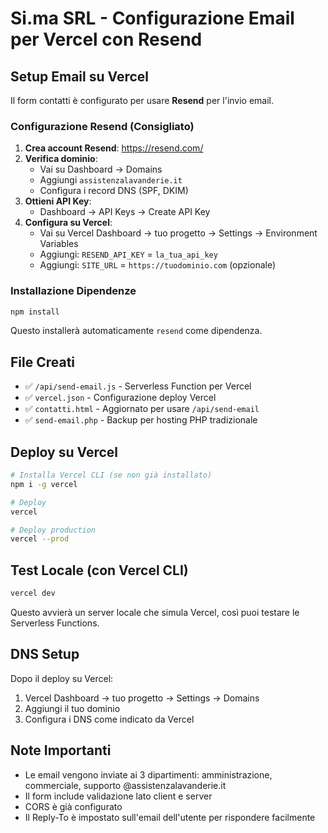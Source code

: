 # Si.ma SRL - Configurazione Email per Vercel con Resend

## Setup Email su Vercel

Il form contatti è configurato per usare **Resend** per l'invio email.

### Configurazione Resend (Consigliato)

1. **Crea account Resend**: https://resend.com/
2. **Verifica dominio**: 
   - Vai su Dashboard → Domains
   - Aggiungi `assistenzalavanderie.it`
   - Configura i record DNS (SPF, DKIM)
3. **Ottieni API Key**: 
   - Dashboard → API Keys → Create API Key
4. **Configura su Vercel**:
   - Vai su Vercel Dashboard → tuo progetto → Settings → Environment Variables
   - Aggiungi: `RESEND_API_KEY` = `la_tua_api_key`
   - Aggiungi: `SITE_URL` = `https://tuodominio.com` (opzionale)

### Installazione Dipendenze

```bash
npm install
```

Questo installerà automaticamente `resend` come dipendenza.

## File Creati

- ✅ `/api/send-email.js` - Serverless Function per Vercel
- ✅ `vercel.json` - Configurazione deploy Vercel
- ✅ `contatti.html` - Aggiornato per usare `/api/send-email`
- ✅ `send-email.php` - Backup per hosting PHP tradizionale

## Deploy su Vercel

```bash
# Installa Vercel CLI (se non già installato)
npm i -g vercel

# Deploy
vercel

# Deploy production
vercel --prod
```

## Test Locale (con Vercel CLI)

```bash
vercel dev
```

Questo avvierà un server locale che simula Vercel, così puoi testare le Serverless Functions.

## DNS Setup

Dopo il deploy su Vercel:
1. Vercel Dashboard → tuo progetto → Settings → Domains
2. Aggiungi il tuo dominio
3. Configura i DNS come indicato da Vercel

## Note Importanti

- Le email vengono inviate ai 3 dipartimenti: amministrazione, commerciale, supporto @assistenzalavanderie.it
- Il form include validazione lato client e server
- CORS è già configurato
- Il Reply-To è impostato sull'email dell'utente per rispondere facilmente

